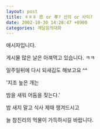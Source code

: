 ```yaml
---
layout: post
title: ㅎㅎㅎ 忠 or 孝? 선의 or 사익?
date: 2002-10-30 14:28:47 +0900
categories: 깨달음의대화
---
```

애시자입니다.
  
게시물 많은 날은 아껴먹고 있습니다. ㅋㅋ
  
일주일뒤에 다시 되새김도 해보고요 ^^
  
'지조 높은 개는
   
밤을 새워 어둠을 짖는다.'
  
밤 새지 말고 식사 제때 챙겨드시고
  
늘 참진리의 먹물이 가득하시길 바랍니다.